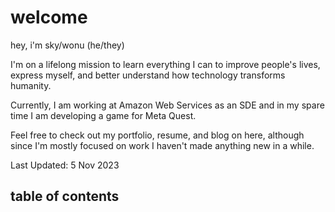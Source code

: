 # welcome

hey, i'm sky/wonu (he/they)

I'm on a lifelong mission to learn everything I can to improve people's lives, express myself, and better understand how technology transforms humanity.

Currently, I am working at Amazon Web Services as an SDE and in my spare time I am developing a game for Meta Quest.

Feel free to check out my portfolio, resume, and blog on here, although since I'm mostly focused on work I haven't made anything new in a while.

Last Updated: 5 Nov 2023

## table of contents

